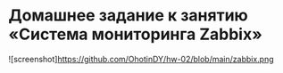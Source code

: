 # Домашнее задание к занятию «Система мониторинга Zabbix»
![screenshot]https://github.com/OhotinDY/hw-02/blob/main/zabbix.png
